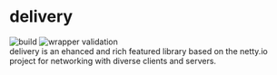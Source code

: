 # delivery
![build](https://github.com/AntiBotDeluxe/delivery/workflows/Latest%20Gradle%20Build/badge.svg)
![wrapper validation](https://github.com/AntiBotDeluxe/delivery/workflows/wrapper%20validation/badge.svg)
<br>
delivery is an ehanced and rich featured library based on the netty.io project for networking with diverse clients and servers.
